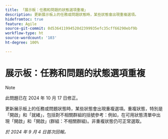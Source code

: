 ```yaml
---
title: 「展示板：任務和問題的狀態選項重複」
description: 更新展示板上的任務或問題狀態時，某些狀態會出現重複選項。
hidefromtoc: true
feature: Agile
source-git-commit: 0d536411994520d2399935efc35cff66290ebf9b
workflow-type: ht
source-wordcount: '103'
ht-degree: 100%

---
```


# 展示板：任務和問題的狀態選項重複

>[!NOTE]
>
>此問題已在 2024 年 10 月 17 日修正。

更新展示板上的任務或問題狀態時，某些狀態會出現重複選項。重複狀態，特別是「開啟」和「就緒」，包括對不相關群組的括號參考：例如，在可用狀態清單中出現「開啟」和「開啟」(群組：不相關群組)。非重複狀態仍可正常選取。

_於 2024 年 9 月 4 日首次回報。_
